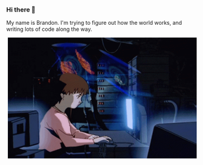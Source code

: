 ### Hi there 👋 
My name is Brandon. I'm trying to figure out how the world works, and writing lots of code along the way.

  <img align="right" alt="GIF" src="https://github.com/Br4nd0R/Br4nd0R/blob/master/computer.gif?raw=true" width="500" height="320" />
